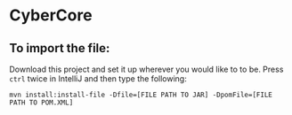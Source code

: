 # CyberCore

## To import the file:
Download this project and set it up wherever you would like to to be.
Press `ctrl` twice in IntelliJ and then type the following:

`mvn install:install-file -Dfile=[FILE PATH TO JAR] -DpomFile=[FILE PATH TO POM.XML]`
